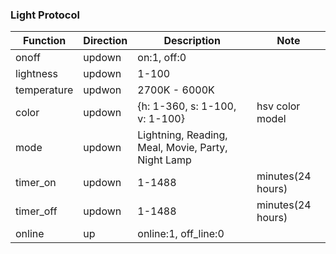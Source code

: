 ### Light Protocol


| Function | Direction | Description | Note |
| - | - | - | - |
| onoff | updown | on:1, off:0 |
| lightness| updown | 1-100 |
| temperature | updwon | 2700K - 6000K |
| color | updown | {h: 1-360, s: 1-100, v: 1-100} | hsv color model
| mode | updown | Lightning, Reading, Meal, Movie, Party, Night Lamp |
| timer_on | updown | 1-1488 | minutes(24 hours) |
| timer_off | updown | 1-1488 | minutes(24 hours) |
| online | up | online:1, off_line:0 |
